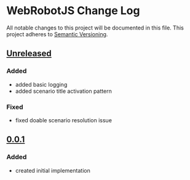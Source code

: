 # WebRobotJS Change Log
All notable changes to this project will be documented in this file.
This project adheres to [Semantic Versioning](http://semver.org/).

## [Unreleased]
### Added
- added basic logging
- added scenario title activation pattern

### Fixed
- fixed doable scenario resolution issue

## [0.0.1]
### Added
- created initial implementation

[Unreleased]: https://github.com/automate-website/webrobotjs/compare/0.0.1...HEAD
[0.0.1]: https://github.com/automate-website/webrobotjs/compare/0.0.0...0.0.1
